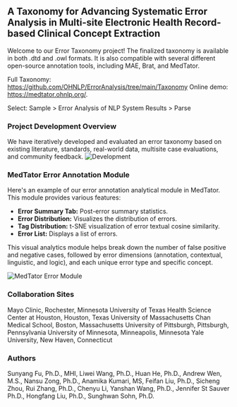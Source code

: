 ## A Taxonomy for Advancing Systematic Error Analysis in Multi-site Electronic Health Record-based Clinical Concept Extraction

Welcome to our Error Taxonomy project! The finalized taxonomy is available in both .dtd and .owl formats. It is also compatible with several different open-source annotation tools, including MAE, Brat, and MedTator. 

Full Taxonomy: https://github.com/OHNLP/ErrorAnalysis/tree/main/Taxonomy
Online demo: https://medtator.ohnlp.org/.


Select: Sample > Error Analysis of NLP System Results > Parse

### Project Development Overview
We have iteratively developed and evaluated an error taxonomy based on existing literature, standards, real-world data, multisite case evaluations, and community feedback.
![Development](https://github.com/OHNLP/ErrorAnalysis/blob/main/images/development.png)

### MedTator Error Annotation Module
Here's an example of our error annotation analytical module in MedTator. This module provides various features:

- **Error Summary Tab:** Post-error summary statistics.
- **Error Distribution:** Visualizes the distribution of errors.
- **Tag Distribution:** t-SNE visualization of error textual cosine similarity.
- **Error List:** Displays a list of errors.

This visual analytics module helps break down the number of false positive and negative cases, followed by error dimensions (annotation, contextual, linguistic, and logic), and each unique error type and specific concept.

![MedTator Error Module](https://github.com/OHNLP/ErrorAnalysis/blob/main/images/fig_erra.jpg)

### Collaboration Sites
Mayo Clinic, Rochester, Minnesota 
University of Texas Health Science Center at Houston, Houston, Texas
University of Massachusetts Chan Medical School, Boston, Massachusetts
University of Pittsburgh, Pittsburgh, Pennsylvania
University of Minnesota, Minneapolis, Minnesota
Yale University, New Haven, Connecticut

### Authors
Sunyang Fu, Ph.D., MHI, Liwei Wang, Ph.D., Huan He, Ph.D., Andrew Wen, M.S., Nansu Zong, Ph.D., Anamika Kumari, MS, Feifan Liu, Ph.D., Sicheng Zhou, Rui Zhang, Ph.D., Chenyu Li, Yanshan Wang, Ph.D., Jennifer St Sauver Ph.D., Hongfang Liu, Ph.D., Sunghwan Sohn, Ph.D.

